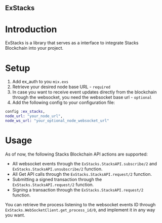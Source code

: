 ## ExStacks

# Introduction

ExStacks is a library that serves as a interface to integrate Stacks Blockchain into your project.

# Setup

1. Add ex_auth to you `mix.exs`
2. Retrieve your desired node base URL - `required`
3. In case you want to receive event updates directly from the blockchain through the websocket, you need the websocket base url - `optional`
4. Add the following config to your configuration file:
 ```elixir
 config :ex_stacks,
 node_url: "your_node_url",
 node_ws_url: "your_optional_node_websocket_url"
 ```

# Usage

As of now, the following Stacks Blockchain API actions are supported:
- All websocket events through the ``ExStacks.StacksAPI.subscribe/2`` and ``ExStacks.StacksAPI.unsubscribe/2`` function.
- All Get API calls through the ``ExStacks.StacksAPI.request/2`` function.
- Submitting a signed transaction through the ``ExStacks.StacksAPI.request/2`` function.
- Signing a transaction through the ``ExStacks.StacksAPI.request/2`` function.

You can retrieve the process listening to the websocket events ID through ``ExStacks.WebSocketClient.get_process_id/0``, and implement it in any way you want.